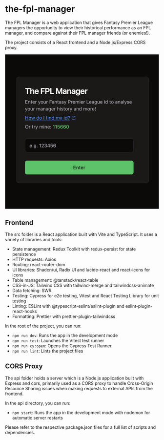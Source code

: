 # the-fpl-manager

The FPL Manager is a web application that gives Fantasy Premier League managers the opportunity to view their historical performance as an FPL manager, and compare against their FPL manager friends (or enemies!).

The project consists of a React frontend and a Node.js/Express CORS proxy.

![Landing Image](./public/landing-2.png)

## Frontend

The src folder is a React application built with Vite and TypeScript. It uses a variety of libraries and tools:

- State management: Redux Toolkit with redux-persist for state persistence
- HTTP requests: Axios
- Routing: react-router-dom
- UI libraries: Shadcn/ui, Radix UI and lucide-react and react-icons for icons
- Table management: @tanstack/react-table
- CSS-in-JS: Tailwind CSS with tailwind-merge and tailwindcss-animate
- Data fetching: SWR
- Testing: Cypress for e2e testing, Vitest and React Testing Library for unit testing
- Linting: ESLint with @typescript-eslint/eslint-plugin and eslint-plugin-react-hooks
- Formatting: Prettier with prettier-plugin-tailwindcss

In the root of the project, you can run:

- `npm run dev`: Runs the app in the development mode
- `npm run test`: Launches the Vitest test runner
- `npm run cy:open`: Opens the Cypress Test Runner
- `npm run lint`: Lints the project files

## CORS Proxy

The api folder holds a server which is a Node.js application built with Express and cors, primarily used as a CORS proxy to handle Cross-Origin Resource Sharing issues when making requests to external APIs from the frontend.

In the api directory, you can run:

- `npm start`: Runs the app in the development mode with nodemon for automatic server restarts

Please refer to the respective package.json files for a full list of scripts and dependencies.
